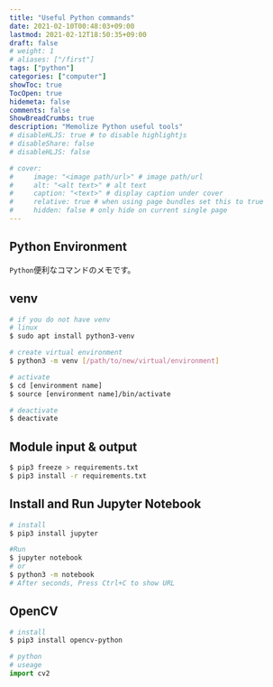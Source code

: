 ```yaml
---
title: "Useful Python commands"
date: 2021-02-10T00:48:03+09:00
lastmod: 2021-02-12T18:50:35+09:00
draft: false
# weight: 1
# aliases: ["/first"]
tags: ["python"]
categories: ["computer"]
showToc: true
TocOpen: true
hidemeta: false
comments: false
ShowBreadCrumbs: true
description: "Memolize Python useful tools"
# disableHLJS: true # to disable highlightjs
# disableShare: false
# disableHLJS: false

# cover:
#     image: "<image path/url>" # image path/url
#     alt: "<alt text>" # alt text
#     caption: "<text>" # display caption under cover
#     relative: true # when using page bundles set this to true
#     hidden: false # only hide on current single page
---
```


## Python Environment
`Python`便利なコマンドのメモです。

## venv
```bash
# if you do not have venv
# linux
$ sudo apt install python3-venv

# create virtual environment
$ python3 -m venv [/path/to/new/virtual/environment]

# activate
$ cd [environment name]
$ source [environment name]/bin/activate

# deactivate
$ deactivate
```

## Module input & output
```bash
$ pip3 freeze > requirements.txt
$ pip3 install -r requirements.txt
```

## Install and Run Jupyter Notebook
```bash
# install
$ pip3 install jupyter

#Run
$ jupyter notebook
# or
$ python3 -m notebook
# After seconds, Press Ctrl+C to show URL
```

## OpenCV
```bash
# install
$ pip3 install opencv-python
```

```python
# python
# useage
import cv2 
```
